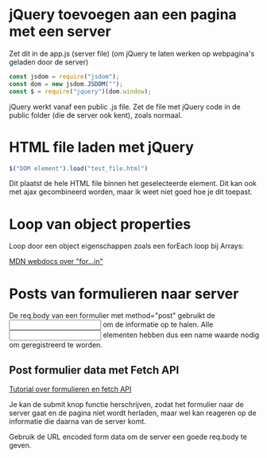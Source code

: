 # jQuery toevoegen aan een pagina met een server

Zet dit in de app.js (server file) (om jQuery te laten werken op webpagina's geladen door de server)

```js
const jsdom = require("jsdom");
const dom = new jsdom.JSDOM("");
const $ = require("jquery")(dom.window);
```

jQuery werkt vanaf een public .js file.
Zet de file met jQuery code in de public folder (die de server ook kent), zoals normaal.

# HTML file laden met jQuery

```js
$("DOM element").load("test_file.html")
```
Dit plaatst de hele HTML file binnen het geselecteerde element.
Dit kan ook met ajax gecombineerd worden, maar ik weet niet goed hoe je dit toepast.

# Loop van object properties

Loop door een object eigenschappen zoals een forEach loop bij Arrays:

[MDN webdocs over "for...in"](https://developer.mozilla.org/en-US/docs/Web/JavaScript/Reference/Statements/for...in)

# Posts van formulieren naar server

De req.body van een formulier met method="post" gebruikt de <input name="[naam]"> om de informatie op te halen.
Alle <input> elementen hebben dus een name waarde nodig om geregistreerd te worden.

## Post formulier data met Fetch API

[Tutorial over formulieren en fetch API](https://openjavascript.info/2022/04/26/post-form-data-using-javascripts-fetch-api/)

Je kan de submit knop functie herschrijven, zodat het formulier naar de server gaat en de pagina niet wordt herladen, maar wel kan reageren op de informatie die daarna van de server komt.

Gebruik de URL encoded form data om de server een goede req.body te geven.
